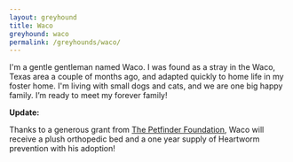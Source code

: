 ```yaml
---
layout: greyhound
title: Waco
greyhound: waco
permalink: /greyhounds/waco/
---
```


I'm a gentle gentleman named Waco. I was found as a stray in the Waco, Texas area a couple of months ago, and adapted quickly to home life in my foster home. I'm living with small dogs and cats, and we are one big happy family. I’m ready to meet my forever family!

**Update:**

Thanks to a generous grant from [The Petfinder Foundation](http://www.petfinderfoundation.com/), Waco will receive a plush orthopedic bed and a one year supply of Heartworm prevention with his adoption!

<div class="col-md-6">
<div class="fb-post" data-href="https://www.facebook.com/greyhoundpetscentraltexas/photos/a.10151908214063572.1073741835.100961113571/10155051590423572/?type=3" data-width="auto" data-show-text="true"></div>
</div>
<div class="col-md-6">
<div class="fb-post" data-href="https://www.facebook.com/greyhoundpetscentraltexas/posts/10155644661008572" data-width="auto" data-show-text="true"></div>
</div>

